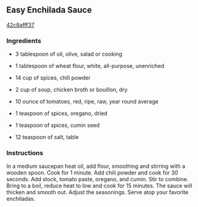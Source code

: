 ## Easy Enchilada Sauce

[42c8afff37](http://www.food.com/recipe/easy-enchilada-sauce-278777)

### Ingredients

 - 3 tablespoon of oil, olive, salad or cooking

 - 1 tablespoon of wheat flour, white, all-purpose, unenriched

 - 14 cup of spices, chili powder

 - 2 cup of soup, chicken broth or bouillon, dry

 - 10 ounce of tomatoes, red, ripe, raw, year round average

 - 1 teaspoon of spices, oregano, dried

 - 1 teaspoon of spices, cumin seed

 - 12 teaspoon of salt, table

### Instructions

In a medium saucepan heat oil, add flour, smoothing and stirring with a wooden spoon. Cook for 1 minute. Add chili powder and cook for 30 seconds. Add stock, tomato paste, oregano, and cumin. Stir to combine. Bring to a boil, reduce heat to low and cook for 15 minutes. The sauce will thicken and smooth out. Adjust the seasonings. Serve atop your favorite enchiladas.